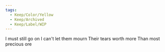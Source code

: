 ```yaml
---
tags:
  - Keep/Color/Yellow
  - Keep/Archived
  - Keep/Label/WIP
---
```


I must still go on
I can't let them mourn
Their tears worth more
Than most precious ore